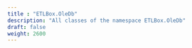 ```yaml
---
title : "ETLBox.OleDb"
description: "All classes of the namespace ETLBox.OleDb"
draft: false
weight: 2600
---
```

